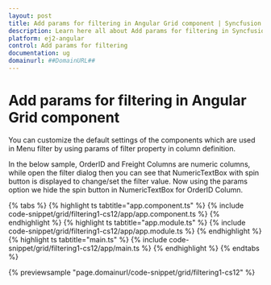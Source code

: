 ```yaml
---
layout: post
title: Add params for filtering in Angular Grid component | Syncfusion
description: Learn here all about Add params for filtering in Syncfusion Angular Grid component of Syncfusion Essential JS 2 and more.
platform: ej2-angular
control: Add params for filtering 
documentation: ug
domainurl: ##DomainURL##
---
```


# Add params for filtering in Angular Grid component

You can customize the default settings of the components which are used in Menu filter by using params of filter property in column definition.

In the below sample, OrderID and Freight Columns are numeric columns, while open the filter dialog then you can see that NumericTextBox with spin button is displayed to change/set the filter value. Now using the params option we hide the spin button in NumericTextBox for OrderID Column.

{% tabs %}
{% highlight ts tabtitle="app.component.ts" %}
{% include code-snippet/grid/filtering1-cs12/app/app.component.ts %}
{% endhighlight %}
{% highlight ts tabtitle="app.module.ts" %}
{% include code-snippet/grid/filtering1-cs12/app/app.module.ts %}
{% endhighlight %}
{% highlight ts tabtitle="main.ts" %}
{% include code-snippet/grid/filtering1-cs12/app/main.ts %}
{% endhighlight %}
{% endtabs %}
  
{% previewsample "page.domainurl/code-snippet/grid/filtering1-cs12" %}